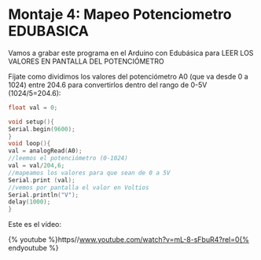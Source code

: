 
# Montaje 4: Mapeo Potenciometro EDUBASICA

Vamos a grabar este programa en el Arduino con Edubásica para LEER LOS VALORES EN PANTALLA DEL POTENCIÓMETRO

Fíjate como dividimos los valores del potenciómetro A0 (que va desde 0 a 1024) entre 204.6 para convertirlos dentro del rango de 0-5V (1024/5=204.6):

```cpp
float val = 0;

void setup(){
Serial.begin(9600);
}
void loop(){
val = analogRead(A0); 
//leemos el potenciómetro (0-1024)
val = val/204,6; 
//mapeamos los valores para que sean de 0 a 5V
Serial.print (val); 
//vemos por pantalla el valor en Voltios
Serial.println("V");
delay(1000);
}
```

Este es el vídeo:

{% youtube %}https//www.youtube.com/watch?v=mL-8-sFbuR4?rel=0{% endyoutube %}
